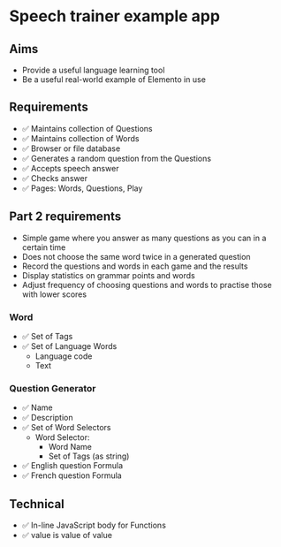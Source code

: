 Speech trainer example app
==========================

Aims
----

- Provide a useful language learning tool
- Be a useful real-world example of Elemento in use

Requirements
------------

- ✅ Maintains collection of Questions
- ✅ Maintains collection of Words
- ✅ Browser or file database
- ✅ Generates a random question from the Questions
- ✅ Accepts speech answer
- ✅ Checks answer
- ✅ Pages: Words, Questions, Play

Part 2 requirements
---------------------

- Simple game where you answer as many questions as you can in a certain time
- Does not choose the same word twice in a generated question
- Record the questions and words in each game and the results
- Display statistics on grammar points and words
- Adjust frequency of choosing questions and words to practise those with lower scores



### Word
- ✅ Set of Tags
- ✅ Set of Language Words
  - Language code
  - Text

### Question Generator
- ✅ Name
- ✅ Description
- ✅ Set of Word Selectors
  - Word Selector: 
    - Word Name 
    - Set of Tags (as string)
- ✅ English question Formula 
- ✅ French question Formula


Technical
---------

- ✅ In-line JavaScript body for Functions
- ✅ value is value of value